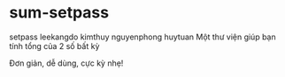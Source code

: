 # sum-setpass
setpass
leekangdo
kimthuy
nguyenphong
huytuan
Một thư viện giúp bạn tính tổng của 2 số bất kỳ

Đơn giản, dễ dùng, cực kỳ nhẹ!
